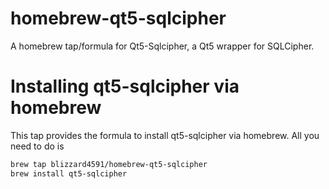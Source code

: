 # homebrew-qt5-sqlcipher
A homebrew tap/formula for Qt5-Sqlcipher, a Qt5 wrapper for SQLCipher.

# Installing qt5-sqlcipher via homebrew

This tap provides the formula to install qt5-sqlcipher via homebrew. All you need to do is

```sh
brew tap blizzard4591/homebrew-qt5-sqlcipher
brew install qt5-sqlcipher
``` 
